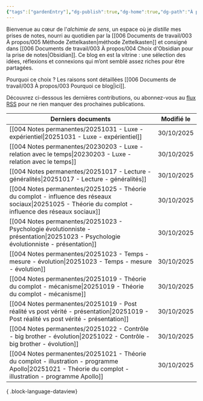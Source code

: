 ```yaml
---
{"tags":["gardenEntry"],"dg-publish":true,"dg-home":true,"dg-path":"À propos/001 Accueil.md","permalink":"/a-propos/001-accueil/","dgPassFrontmatter":true}
---
```


Bienvenue au cœur de l'*alchimie de sens*, un espace où je *distille* mes prises de notes, nourri au quotidien par la [[006 Documents de travail/003 À propos/005 Méthode Zettelkasten\|méthode Zettelkasten]] et consigné dans [[006 Documents de travail/003 À propos/004 Choix d'Obsidian pour la prise de notes\|Obsidian]]. 
Ce blog en est la vitrine : une sélection des idées, réflexions et connexions qui m’ont semblé assez riches pour être partagées.

Pourquoi ce choix ? Les raisons sont détaillées [[006 Documents de travail/003 À propos/003 Pourquoi ce blog\|ici]].

Découvrez ci-dessous les dernières contributions, ou abonnez-vous au [flux RSS](https://alchimie-de-sens.netlify.app/feed.xml) pour ne rien manquer des prochaines publications.

| Derniers documents                                                                                                                                            | Modifié le |
| ------------------------------------------------------------------------------------------------------------------------------------------------------------- | ---------- |
| [[004 Notes permanentes/20251031 - Luxe - expérientiel\|20251031 - Luxe - expérientiel]]                                                                   | 30/10/2025 |
| [[004 Notes permanentes/20230203 - Luxe - relation avec le temps\|20230203 - Luxe - relation avec le temps]]                                               | 30/10/2025 |
| [[004 Notes permanentes/20251017 - Lecture - généralités\|20251017 - Lecture - généralités]]                                                               | 30/10/2025 |
| [[004 Notes permanentes/20251025 - Théorie du complot - influence des réseaux sociaux\|20251025 - Théorie du complot - influence des réseaux sociaux]]     | 30/10/2025 |
| [[004 Notes permanentes/20251023 - Psychologie évolutionniste - présentation\|20251023 - Psychologie évolutionniste - présentation]]                       | 30/10/2025 |
| [[004 Notes permanentes/20251023 - Temps - mesure - évolution\|20251023 - Temps - mesure - évolution]]                                                     | 30/10/2025 |
| [[004 Notes permanentes/20251019 - Théorie du complot - mécanisme\|20251019 - Théorie du complot - mécanisme]]                                             | 30/10/2025 |
| [[004 Notes permanentes/20251019 - Post réalité vs post vérité - présentation\|20251019 - Post réalité vs post vérité - présentation]]                     | 30/10/2025 |
| [[004 Notes permanentes/20251022 - Contrôle - big brother - évolution\|20251022 - Contrôle - big brother - évolution]]                                     | 30/10/2025 |
| [[004 Notes permanentes/20251021 - Théorie du complot - illustration - programme Apollo\|20251021 - Théorie du complot - illustration - programme Apollo]] | 30/10/2025 |

{ .block-language-dataview}
